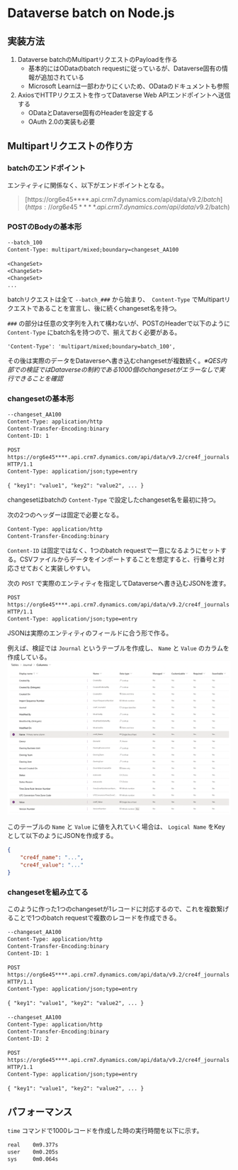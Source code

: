 # Dataverse batch on Node.js

## 実装方法

1. Dataverse batchのMultipartリクエストのPayloadを作る
    - 基本的にはODataのbatch requestに従っているが、Dataverse固有の情報が追加されている
    - Microsoft Learnは一部わかりにくいため、ODataのドキュメントも参照
1. AxiosでHTTPリクエストを作ってDataverse Web APIエンドポイントへ送信する
    - ODataとDataverse固有のHeaderを設定する
    - OAuth 2.0の実装も必要

## Multipartリクエストの作り方

### batchのエンドポイント
エンティティに関係なく、以下がエンドポイントとなる。
> [https://org6e45****.api.crm7.dynamics.com/api/data/v9.2/$batch](https://org6e45****.api.crm7.dynamics.com/api/data/v9.2/$batch)

### POSTのBodyの基本形
```
--batch_100
Content-Type: multipart/mixed;boundary=changeset_AA100

<ChangeSet>
<ChangeSet>
<ChangeSet>
...
```

batchリクエストは全て `--batch_###` から始まり、` Content-Type` でMultipartリクエストであることを宣言し、後に続くchangeset名を持つ。

`###` の部分は任意の文字列を入れて構わないが、POSTのHeaderで以下のように `Content-Type` にbatch名を持つので、揃えておく必要がある。

```
'Content-Type': 'multipart/mixed;boundary=batch_100',
```

その後は実際のデータをDataverseへ書き込むchangesetが複数続く。*※QES内部での検証ではDataverseの制約である1000個のchangesetがエラーなしで実行できることを確認*

### changesetの基本形

```
--changeset_AA100
Content-Type: application/http
Content-Transfer-Encoding:binary
Content-ID: 1

POST https://org6e45****.api.crm7.dynamics.com/api/data/v9.2/cre4f_journals HTTP/1.1
Content-Type: application/json;type=entry

{ "key1": "value1", "key2": "value2", ... }
```

changesetはbatchの `Content-Type` で設定したchangeset名を最初に持つ。


次の2つのヘッダーは固定で必要となる。
```
Content-Type: application/http
Content-Transfer-Encoding:binary
```

`Content-ID` は固定ではなく、1つのbatch requestで一意になるようにセットする。CSVファイルからデータをインポートすることを想定すると、行番号と対応させておくと実装しやすい。

次の `POST` で実際のエンティティを指定してDataverseへ書き込むJSONを渡す。
```
POST https://org6e45****.api.crm7.dynamics.com/api/data/v9.2/cre4f_journals HTTP/1.1
Content-Type: application/json;type=entry
```

JSONは実際のエンティティのフィールドに合う形で作る。

例えば、検証では `Journal` というテーブルを作成し、 `Name` と `Value` のカラムを作成している。
![Journals](assets/journals.png)

このテーブルの `Name` と `Value` に値を入れていく場合は、 `Logical Name` をKeyとして以下のようにJSONを作成する。

```json
{
    "cre4f_name": "...",
    "cre4f_value": "..."
}
```
### changesetを組み立てる

このように作った1つのchangesetが1レコードに対応するので、これを複数繋げることで1つのbatch requestで複数のレコードを作成できる。
```
--changeset_AA100
Content-Type: application/http
Content-Transfer-Encoding:binary
Content-ID: 1

POST https://org6e45****.api.crm7.dynamics.com/api/data/v9.2/cre4f_journals HTTP/1.1
Content-Type: application/json;type=entry

{ "key1": "value1", "key2": "value2", ... }

--changeset_AA100
Content-Type: application/http
Content-Transfer-Encoding:binary
Content-ID: 2

POST https://org6e45****.api.crm7.dynamics.com/api/data/v9.2/cre4f_journals HTTP/1.1
Content-Type: application/json;type=entry

{ "key1": "value1", "key2": "value2", ... }
```

## パフォーマンス
`time` コマンドで1000レコードを作成した時の実行時間を以下に示す。

```
real    0m9.377s
user    0m0.205s
sys     0m0.064s
```
